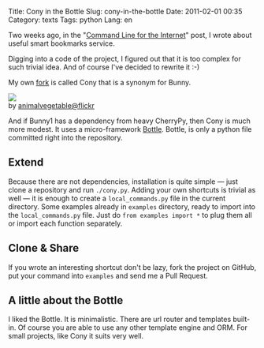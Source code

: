 Title: Cony in the Bottle
Slug: cony-in-the-bottle
Date: 2011-02-01 00:35
Category: texts
Tags: python
Lang: en

Two weeks ago, in the "[Command Line for the Internet][bunny1]" post, I wrote about useful smart bookmarks service.

Digging into a code of the project, I figured out that it is too complex for such trivial idea. And of course I've decided to rewrite it :-)

My own [fork][cony] is called Cony that is a synonym for Bunny.

![](http://img-fotki.yandex.ru/get/5800/alexander-artemenko.e/0_735d1_b947df73_L)  
by [animalvegetable@flickr](http://flic.kr/p/6bLmMR)

And if Bunny1 has a dependency from heavy CherryPy, then Cony is much more modest. It uses a micro-framework [Bottle][]. Bottle, is only a python file committed right into the repository.

Extend
------

Because there are not dependencies, installation is quite simple — just clone a repository and run `./cony.py`. Adding your own shortcuts is trivial as well — it is enough to create a `local_commands.py` file in the current directory. Some examples already in `examples` directory, ready to import into the `local_commands.py` file. Just do `from examples import *` to plug them all or import each function separately.

Clone & Share
-------------

If you wrote an interesting shortcut don't be lazy, fork the project on GitHub, put your command into `examples` and send me a Pull Request.

A little about the Bottle
-------------------------

I liked the Bottle. It is minimalistic. There are url router and templates built-in. Of course you are able to use any other template engine and ORM. For small projects, like Cony it suits very well.

[bottle]: http://github.com/defnull/bottle
[bunny1]: http://dev.svetlyak.ru/facebook-bunny1/
[cony]: http://github.com/svetlyak40wt/cony/

